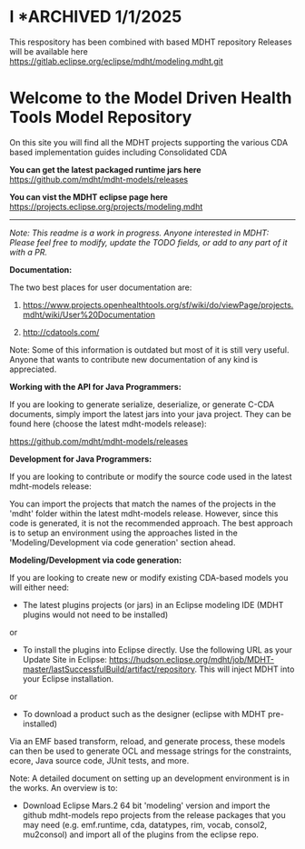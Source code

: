 # I *ARCHIVED 1/1/2025
This respository has been combined with based MDHT repository 
Releases will be available here 
https://gitlab.eclipse.org/eclipse/mdht/modeling.mdht.git
 

# Welcome to the Model Driven Health Tools Model Repository
On this site you will find all the MDHT projects supporting the various CDA based implementation guides including Consolidated CDA

**You can get the latest packaged runtime jars here** <https://github.com/mdht/mdht-models/releases>

**You can vist the MDHT eclipse page here** <https://projects.eclipse.org/projects/modeling.mdht>

---

*Note: This readme is a work in progress. Anyone interested in MDHT: Please feel free to modify, update the TODO fields, or add to any part of it with a PR.*

**Documentation:**

The two best places for user documentation are:

1.  <https://www.projects.openhealthtools.org/sf/wiki/do/viewPage/projects.mdht/wiki/User%20Documentation>

2.  <http://cdatools.com/>

Note: Some of this information is outdated but most of it is still very useful. Anyone that wants to contribute new documentation of any kind is appreciated.

**Working with the API for Java Programmers:**

If you are looking to generate serialize, deserialize, or generate C-CDA documents, simply import the latest jars into your java project. They can be found here (choose the latest mdht-models release):

<https://github.com/mdht/mdht-models/releases>

**Development for Java Programmers:**

If you are looking to contribute or modify the source code used in the latest mdht-models release:

You can import the projects that match the names of the projects in the 'mdht' folder within the latest mdht-models release. However, since this code is generated, it is not the recommended approach. The best approach is to setup an environment using the approaches listed in the 'Modeling/Development via code generation' section ahead.

**Modeling/Development via code generation:**

If you are looking to create new or modify existing CDA-based models you will either need:

-   The latest plugins projects (or jars) in an Eclipse modeling IDE (MDHT plugins would not need to be installed)

or

-   To install the plugins into Eclipse directly. Use the following URL as your Update Site in Eclipse: https://hudson.eclipse.org/mdht/job/MDHT-master/lastSuccessfulBuild/artifact/repository. This will inject MDHT into your Eclipse installation.

or

-   To download a product such as the designer (eclipse with MDHT pre-installed)

Via an EMF based transform, reload, and generate process, these models can then be used to generate OCL and message strings for the constraints, ecore, Java source code, JUnit tests, and more.

Note: A detailed document on setting up an development environment is in the works. 
An overview is to:

-   Download Eclipse Mars.2 64 bit 'modeling' version and import the github mdht-models repo projects from the release packages that you may need (e.g. emf.runtime, cda, datatypes, rim, vocab, consol2, mu2consol) and import all of the plugins from the eclipse repo.
